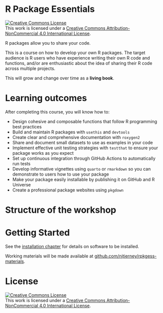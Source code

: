
# R Package Essentials

<a rel="license" href="http://creativecommons.org/licenses/by-nc/4.0/"><img alt="Creative Commons License" style="border-width:0" src="https://i.creativecommons.org/l/by-nc/4.0/88x31.png" /></a><br />This work is licensed under a <a rel="license" href="http://creativecommons.org/licenses/by-nc/4.0/">Creative Commons Attribution-NonCommercial 4.0 International License</a>.

<!-- badges: start -->
<!-- badges: end -->

R packages allow you to share your code.

This is a course on how to develop your own R packages. The target audience is R users who have experience writing their own R code and functions, and/or are enthusiastic about the idea of sharing their R code across multiple projects.

This will grow and change over time as a **living book**.

# Learning outcomes

After completing this course, you will know how to:

- Design cohesive and composable functions that follow R programming best practices
- Build and maintain R packages with `usethis` and `devtools`
- Create clear and comprehensive documentation with `roxygen2`
- Share and document small datasets to use as examples in your code
- Implement effective unit testing strategies with `testthat` to ensure your package works as you expect
- Set up continuous integration through GitHub Actions to automatically run tests
- Develop informative vignettes using `quarto` or `rmarkdown` so you can demonstrate to users how to use your package
- Make your package easily installable by publishing it on GitHub and R Universe
- Create a professional package websites using `pkgdown`

# Structure of the workshop

# Getting Started

See the [installation chapter](https://pkgess.njtierney.com/installation) for details on software to be installed.

Working materials will be made available at [github.com/njtierney/rpkgess-materials](https://github.com/njtierney/rpkgess-materials).

# License 

<a rel="license" href="http://creativecommons.org/licenses/by-nc/4.0/"><img alt="Creative Commons License" style="border-width:0" src="https://i.creativecommons.org/l/by-nc/4.0/88x31.png" /></a><br />This work is licensed under a <a rel="license" href="http://creativecommons.org/licenses/by-nc/4.0/">Creative Commons Attribution-NonCommercial 4.0 International License</a>.
